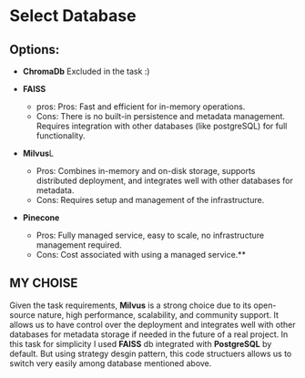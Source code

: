 # Select Database


## Options:

* **ChromaDb**
    Excluded in the task :)

* **FAISS**
    * pros: Pros: Fast and efficient for in-memory operations.
    * Cons: There is no built-in persistence and metadata management. Requires integration with other databases (like postgreSQL) for full functionality.
* **Milvus**L
    * Pros: Combines in-memory and on-disk storage, supports distributed deployment, and integrates well with other databases for metadata.
    * Cons: Requires setup and management of the infrastructure.
* **Pinecone**
    * Pros: Fully managed service, easy to scale, no infrastructure management required.
    * Cons: Cost associated with using a managed service.**

## MY CHOISE

Given the task requirements, **Milvus** is a strong choice due to its open-source nature, high performance, scalability, and community support. It allows us to have control over the deployment and integrates well with other databases for metadata storage if needed in the future of a real project. In this task for simplicity I used **FAISS** db integrated with **PostgreSQL** by default. But using strategy desgin pattern, this code structuers allows us to switch very easily among database mentioned above. 